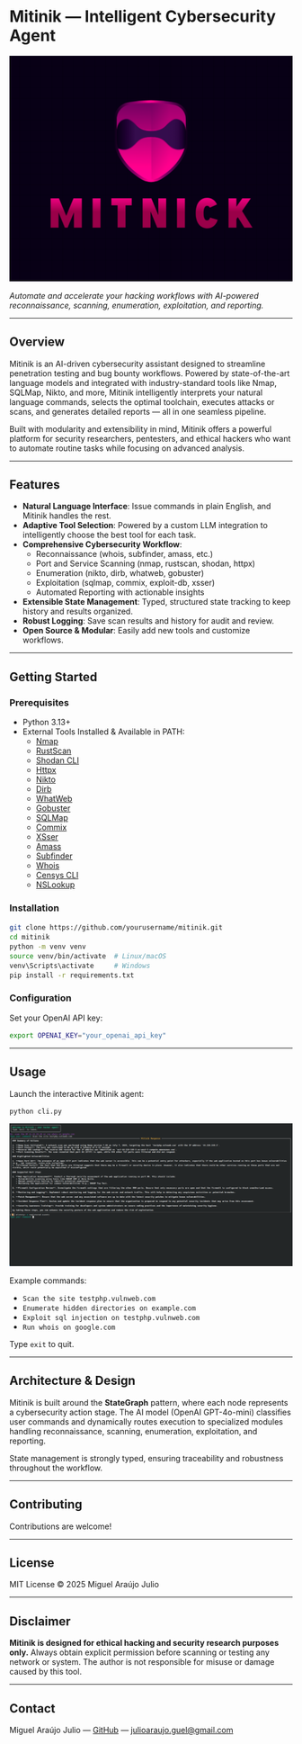 # Mitinik — Intelligent Cybersecurity Agent

![Mitinik Logo](img2.png) 

*Automate and accelerate your hacking workflows with AI-powered reconnaissance, scanning, enumeration, exploitation, and reporting.*

---

## Overview

Mitinik is an AI-driven cybersecurity assistant designed to streamline penetration testing and bug bounty workflows. Powered by state-of-the-art language models and integrated with industry-standard tools like Nmap, SQLMap, Nikto, and more, Mitinik intelligently interprets your natural language commands, selects the optimal toolchain, executes attacks or scans, and generates detailed reports — all in one seamless pipeline.

Built with modularity and extensibility in mind, Mitinik offers a powerful platform for security researchers, pentesters, and ethical hackers who want to automate routine tasks while focusing on advanced analysis.

---

## Features

- **Natural Language Interface**: Issue commands in plain English, and Mitinik handles the rest.
- **Adaptive Tool Selection**: Powered by a custom LLM integration to intelligently choose the best tool for each task.
- **Comprehensive Cybersecurity Workflow**:
  - Reconnaissance (whois, subfinder, amass, etc.)
  - Port and Service Scanning (nmap, rustscan, shodan, httpx)
  - Enumeration (nikto, dirb, whatweb, gobuster)
  - Exploitation (sqlmap, commix, exploit-db, xsser)
  - Automated Reporting with actionable insights
- **Extensible State Management**: Typed, structured state tracking to keep history and results organized.
- **Robust Logging**: Save scan results and history for audit and review.
- **Open Source & Modular**: Easily add new tools and customize workflows.

---

## Getting Started

### Prerequisites

- Python 3.13+
- External Tools Installed & Available in PATH:
  - [Nmap](https://nmap.org/)
  - [RustScan](https://github.com/RustScan/RustScan)
  - [Shodan CLI](https://cli.shodan.io/)
  - [Httpx](https://github.com/projectdiscovery/httpx)
  - [Nikto](https://cirt.net/Nikto2)
  - [Dirb](https://github.com/v0re/dirb)
  - [WhatWeb](https://github.com/urbanadventurer/WhatWeb)
  - [Gobuster](https://github.com/OJ/gobuster)
  - [SQLMap](https://sqlmap.org/)
  - [Commix](https://commixproject.com/)
  - [XSser](https://xsser.03c8.net/)
  - [Amass](https://github.com/OWASP/Amass)
  - [Subfinder](https://github.com/projectdiscovery/subfinder)
  - [Whois](https://linux.die.net/man/1/whois)
  - [Censys CLI](https://censys.io/)
  - [NSLookup](https://linux.die.net/man/1/nslookup)

### Installation

```bash
git clone https://github.com/yourusername/mitinik.git
cd mitinik
python -m venv venv
source venv/bin/activate  # Linux/macOS
venv\Scripts\activate     # Windows
pip install -r requirements.txt
````

### Configuration

Set your OpenAI API key:

```bash
export OPENAI_KEY="your_openai_api_key"
```

---

## Usage

Launch the interactive Mitinik agent:

```bash
python cli.py
```

![cli](img_mtnk.png)

Example commands:

* `Scan the site testphp.vulnweb.com`
* `Enumerate hidden directories on example.com`
* `Exploit sql injection on testphp.vulnweb.com`
* `Run whois on google.com`

Type `exit` to quit.

---

## Architecture & Design

Mitinik is built around the **StateGraph** pattern, where each node represents a cybersecurity action stage. The AI model (OpenAI GPT-4o-mini) classifies user commands and dynamically routes execution to specialized modules handling reconnaissance, scanning, enumeration, exploitation, and reporting.

State management is strongly typed, ensuring traceability and robustness throughout the workflow.

---

## Contributing

Contributions are welcome!

---

## License

MIT License © 2025 Miguel Araújo Julio

---

## Disclaimer

**Mitinik is designed for ethical hacking and security research purposes only.** Always obtain explicit permission before scanning or testing any network or system. The author is not responsible for misuse or damage caused by this tool.

---

## Contact

Miguel Araújo Julio — [GitHub](https://github.com/Miguell-J) — [julioaraujo.guel@gmail.com](mailto:julioaraujo.guel@gmail.com@example.com)
